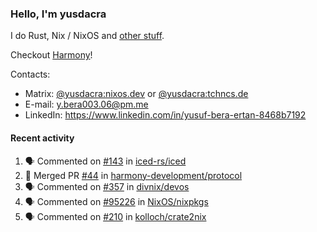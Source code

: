 ### Hello, I'm yusdacra

I do Rust, Nix / NixOS and [other stuff](https://yusdacra.gitlab.io/about).

Checkout [Harmony](https://github.com/harmony-development)!

Contacts:
- Matrix: [@yusdacra:nixos.dev](https://matrix.to/#/@yusdacra:nixos.dev) or [@yusdacra:tchncs.de](https://matrix.to/#/@yusdacra:tchncs.de)
- E-mail: y.bera003.06@pm.me
- LinkedIn: https://www.linkedin.com/in/yusuf-bera-ertan-8468b7192

#### Recent activity

<!--START_SECTION:activity-->
1. 🗣 Commented on [#143](https://github.com/iced-rs/iced/issues/143) in [iced-rs/iced](https://github.com/iced-rs/iced)
2. 🎉 Merged PR [#44](https://github.com/harmony-development/protocol/pull/44) in [harmony-development/protocol](https://github.com/harmony-development/protocol)
3. 🗣 Commented on [#357](https://github.com/divnix/devos/issues/357) in [divnix/devos](https://github.com/divnix/devos)
4. 🗣 Commented on [#95226](https://github.com/NixOS/nixpkgs/issues/95226) in [NixOS/nixpkgs](https://github.com/NixOS/nixpkgs)
5. 🗣 Commented on [#210](https://github.com/kolloch/crate2nix/issues/210) in [kolloch/crate2nix](https://github.com/kolloch/crate2nix)
<!--END_SECTION:activity-->
